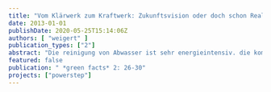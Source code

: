 ```yaml
---
title: "Vom Klärwerk zum Kraftwerk: Zukunftsvision oder doch schon Realität?"
date: 2013-01-01
publishDate: 2020-05-25T15:14:06Z
authors: [ "weigert" ]
publication_types: ["2"]
abstract: "Die reinigung von Abwasser ist sehr energieintensiv. die kommunale abwasserbehandlung zählt deshalb noch vor Schulen und krankenhäusern zu den größten Stromverbrauchern. in den rund 10.000 deutschen kläranlagen schlummern allerdings erhebliche einsparpotenziale und sogar bislang ungenutzte energieressourcen, die noch erschlossen werden können."
featured: false
publication: " *green facts* 2: 26-30"
projects: ["powerstep"]
---
```


